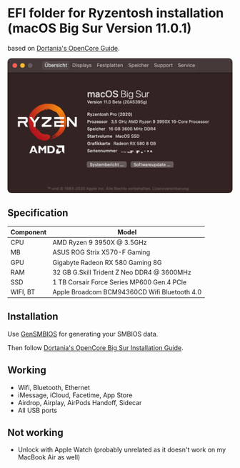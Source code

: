 # EFI folder for Ryzentosh installation (macOS Big Sur Version 11.0.1)

based on [Dortania's OpenCore Guide](https://dortania.github.io/OpenCore-Install-Guide/AMD/zen.html#starting-point).

![Screenshot](/screenshot.png?raw=true)

## Specification

| **Component** | **Model**                                  |
| ------------- | ------------------------------------------ |
| CPU           | AMD Ryzen 9 3950X @ 3.5GHz                 |
| MB            | ASUS ROG Strix X570-F Gaming               |
| GPU           | Gigabyte Radeon RX 580 Gaming 8G           |
| RAM           | 32 GB G.Skill Trident Z Neo DDR4 @ 3600MHz |
| SSD           | 1 TB Corsair Force Series MP600 Gen.4 PCIe |
| WIFI, BT      | Apple Broadcom BCM94360CD Wifi Bluetooth 4.0 |

## Installation

Use [GenSMBIOS](https://github.com/corpnewt/GenSMBIOS) for generating your SMBIOS data.

Then follow [Dortania's OpenCore Big Sur Installation Guide](https://dortania.github.io/OpenCore-Install-Guide/extras/big-sur/#table-of-contents).

## Working
- Wifi, Bluetooth, Ethernet
- iMessage, iCloud, Facetime, App Store
- Airdrop, Airplay, AirPods Handoff, Sidecar
- All USB ports

## Not working
- Unlock with Apple Watch (probably unrelated as it doesn't work on my MacBook Air as well)
